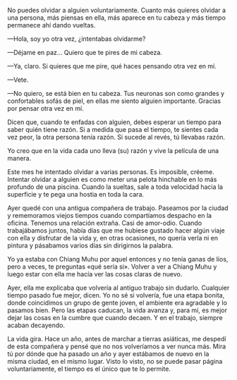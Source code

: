No puedes olvidar a alguien voluntariamente. Cuanto más quieres olvidar a una persona, más piensas en ella, más aparece en tu cabeza y más tiempo permanece ahí dando vueltas.

—Hola, soy yo otra vez, ¿intentabas olvidarme? 

—Déjame en paz... Quiero que te pires de mi cabeza.

—Ya, claro. Si quieres que me pire, qué haces pensando otra vez en mí. 

—Vete.

—No quiero, se está bien en tu cabeza. Tus neuronas son como grandes y confortables sofás de piel, en ellas me siento alguien importante. Gracias por pensar otra vez en mí.

Dicen que, cuando te enfadas con alguien, debes esperar un tiempo para saber quién tiene razón. Si a medida que pasa el tiempo, te sientes cada vez peor, la otra persona tenía razón. Si sucede al revés, tú llevabas razón.

Yo creo que en la vida cada uno lleva (su) razón y vive la película de una manera. 

Este mes he intentado olvidar a varias personas. Es imposible, créeme. Intentar olvidar a alguien es como meter una pelota hinchable en lo más profundo de una piscina. Cuando la sueltas, sale a toda velocidad hacia la superficie y te pega una hostia en toda la cara. 

Ayer quedé con una antigua compañera de trabajo. Paseamos por la ciudad y rememoramos viejos tiempos cuando compartíamos despacho en la oficina. Tenemos una relación extraña. Casi de amor-odio. Cuando trabajábamos juntos, había días que me hubiese gustado hacer algún viaje con ella y disfrutar de la vida y, en otras ocasiones, no quería verla ni en pintura y pásabamos varios días sin dirigirnos la palabra.

Yo ya estaba con Chiang Muhu por aquel entonces y no tenía ganas de líos, pero a veces, te preguntas «qué sería si». Volver a ver a Chiang Muhu y luego estar con ella me hacía ver las cosas claras de nuevo.

Ayer, ella me explicaba que volvería al antiguo trabajo sin dudarlo. Cualquier tiempo pasado fue mejor, dicen. Yo no sé si volvería, fue una etapa bonita, donde coincidimos un grupo de gente joven, el ambiente era agradable y lo pasamos bien. Pero las etapas caducan, la vida avanza y, para mí, es mejor dejar las cosas en la cumbre que cuando decaen. Y en el trabajo, siempre acaban decayendo. 

La vida gira. Hace un año, antes de marchar a tierras asiáticas, me despedí de esta compañera y pensé que no nos volveríamos a ver nunca más. Mira tú por dónde que ha pasado un año y ayer estábamos de nuevo en la misma ciudad, en el mismo lugar. Visto lo visto, no se puede pasar página voluntariamente, el tiempo es el único que te lo permite. 